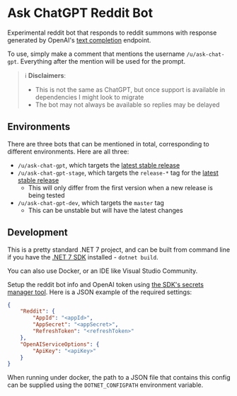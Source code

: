# Ask ChatGPT Reddit Bot

Experimental reddit bot that responds to reddit summons with response generated by
OpenAI's [text completion](https://platform.openai.com/docs/guides/completion) endpoint.

To use, simply make a comment that mentions the username `/u/ask-chat-gpt`. Everything after the mention will be
used for the prompt.

> ℹ️ **Disclaimers**:
> * This is not the same as ChatGPT, but once support is available in dependencies I might look to migrate
> * The bot may not always be available so replies may be delayed

## Environments

There are three bots that can be mentioned in total, corresponding to different environments. Here are all three:

* `/u/ask-chat-gpt`, which targets the [latest stable release](https://github.com/newell-labs/ask-chat-gpt/releases/latest)
* `/u/ask-chat-gpt-stage`, which targets the `release-*` tag for the [latest stable release](https://github.com/newell-labs/ask-chat-gpt/releases/latest)
  * This will only differ from the first version when a new release is being tested
* `/u/ask-chat-gpt-dev`, which targets the `master` tag
  * This can be unstable but will have the latest changes

## Development

This is a pretty standard .NET 7 project, and can be built from command line if you have the [.NET 7 SDK](https://dotnet.microsoft.com/en-us/download/dotnet/7.0)
installed - `dotnet build`.

You can also use Docker, or an IDE like Visual Studio Community.

Setup the reddit bot info and OpenAI token using [the SDK's secrets manager tool](https://learn.microsoft.com/en-us/aspnet/core/security/app-secrets?view=aspnetcore-7.0&tabs=windows#how-the-secret-manager-tool-works).
Here is a JSON example of the required settings:

```json
{
    "Reddit": {
        "AppId": "<appId>",
        "AppSecret": "<appSecret>",
        "RefreshToken": "<refreshToken>"
    },
    "OpenAIServiceOptions": {
        "ApiKey": "<apiKey>"
    }
}
```

When running under docker, the path to a JSON file that contains this config can
be supplied using the `DOTNET_CONFIGPATH` environment variable.
